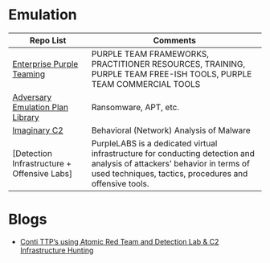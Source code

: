 # Emulation 
| Repo List | Comments |
| --- | --- |
| [Enterprise Purple Teaming](https://github.com/ch33r10/EnterprisePurpleTeaming) | PURPLE TEAM FRAMEWORKS, PRACTITIONER RESOURCES, TRAINING, PURPLE TEAM FREE-ISH TOOLS, PURPLE TEAM COMMERCIAL TOOLS |
| [Adversary Emulation Plan Library](https://github.com/scythe-io/community-threats) | Ransomware, APT, etc. |
| [Imaginary C2](https://github.com/felixweyne/imaginaryC2) | Behavioral (Network) Analysis of Malware | 
| [Detection Infrastructure + Offensive Labs] | PurpleLABS is a dedicated virtual infrastructure for conducting detection and analysis of attackers' behavior in terms of used techniques, tactics, procedures and offensive tools.|

# Blogs 
  - [Conti TTP’s using Atomic Red Team and Detection Lab & C2 Infrastructure Hunting](https://michaelkoczwara.medium.com/conti-ttps-using-atomic-red-team-and-detection-lab-c2-infrastructure-hunting-16d159fe0ed8)
